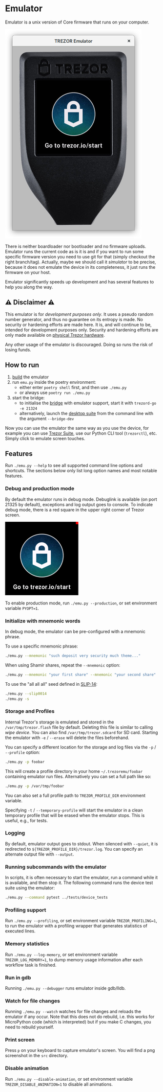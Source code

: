 # Emulator

Emulator is a unix version of Core firmware that runs on your computer.

![emulator](emulator.jpg)

There is neither boardloader nor bootloader and no firmware uploads. Emulator runs the current code as is it is and if you want to run some specific firmware version you need to use git for that (simply checkout the right branch/tag). Actually, maybe we should call it _simulator_ to be precise, because it does not emulate the device in its completeness, it just runs the firmware on your host.

Emulator significantly speeds up development and has several features to help you along the way.

## ⚠️ Disclaimer ⚠️

This emulator is for *development purposes only*. It uses a pseudo random number generator, and thus no guarantee on its entropy is made. No security or hardening efforts are made here. It is, and will continue to be, intended for development purposes only. Security and hardening efforts are only made available on [physical Trezor hardware](https://shop.trezor.io/).

Any other usage of the emulator is discouraged. Doing so runs the risk of losing funds.

## How to run

1. [build](../build/emulator.md) the emulator
2. run `emu.py` inside the poetry environment:
   - either enter `poetry shell` first, and then use `./emu.py`
   - or always use `poetry run ./emu.py`
3. start the bridge:
   - to initialise the [bridge](https://github.com/trezor/trezord-go) with emulator support, start it with `trezord-go -e 21324`
   - alternatively, launch the [desktop suite](https://suite.trezor.io/) from the command line with the argument `--bridge-dev`

Now you can use the emulator the same way as you use the device, for example you can use [Trezor Suite](https://suite.trezor.io), use our Python CLI tool (`trezorctl`), etc. Simply click to emulate screen touches.

## Features

Run `./emu.py --help` to see all supported command line options and shortcuts. The
sections below only list long option names and most notable features.

### Debug and production mode

By default the emulator runs in debug mode. Debuglink is available (on port 21325 by
default), exceptions and log output goes to console. To indicate debug mode, there is a
red square in the upper right corner of Trezor screen.

![emulator](emulator-debug.png)

To enable production mode, run `./emu.py --production`, or set environment variable `PYOPT=1`.

### Initialize with mnemonic words

In debug mode, the emulator can be pre-configured with a mnemonic phrase.

To use a specific mnemonic phrase:

```sh
./emu.py --mnemonic "such deposit very security much theme..."
```

When using Shamir shares, repeat the `--mnemonic` option:

```sh
./emu.py --mnemonic "your first share" --mnemonic "your second share" ...
```

To use the "all all all" seed defined in [SLIP-14](https://github.com/satoshilabs/slips/blob/master/slip-0014.md):

```sh
./emu.py --slip0014
./emu.py -s
```

### Storage and Profiles

Internal Trezor's storage is emulated and stored in the `/var/tmp/trezor.flash` file by
default. Deleting this file is similar to calling _wipe device_. You can also find
`/var/tmp/trezor.sdcard` for SD card. Starting the emulator with `-e` / `--erase` will
delete the files beforehand.


You can specify a different location for the storage and log files via the `-p` /
`--profile` option:

```sh
./emu.py -p foobar
```

This will create a profile directory in your home `~/.trezoremu/foobar` containing
emulator run files. Alternatively you can set a full path like so:

```sh
./emu.py -p /var/tmp/foobar
```

You can also set a full profile path to `TREZOR_PROFILE_DIR` environment variable.

Specifying `-t` / `--temporary-profile` will start the emulator in a clean temporary
profile that will be erased when the emulator stops. This is useful, e.g., for tests.

### Logging

By default, emulator output goes to stdout. When silenced with `--quiet`, it is
redirected to `${TREZOR_PROFILE_DIR}/trezor.log`. You can specify an alternate output
file with `--output`.

### Running subcommands with the emulator

In scripts, it is often necessary to start the emulator, run a command while it is
available, and then stop it. The following command runs the device test suite using the
emulator:

```sh
./emu.py --command pytest ../tests/device_tests
```

### Profiling support

Run `./emu.py --profiling`, or set environment variable `TREZOR_PROFILING=1`, to run the
emulator with a profiling wrapper that generates statistics of executed lines.

### Memory statistics

Run `./emu.py --log-memory`, or set environment variable `TREZOR_LOG_MEMORY=1`, to dump
memory usage information after each workflow task is finished.

### Run in gdb

Running `./emu.py --debugger` runs emulator inside gdb/lldb.

### Watch for file changes

Running `./emu.py --watch` watches for file changes and reloads the emulator if any
occur. Note that this does not do rebuild, i.e. this works for MicroPython code (which
is interpreted) but if you make C changes, you need to rebuild yourself.

### Print screen

Press `p` on your keyboard to capture emulator's screen. You will find a png screenshot
in the `src` directory.

### Disable animation

Run `./emu.py --disable-animation`, or set environment variable
`TREZOR_DISABLE_ANIMATION=1` to disable all animations.
